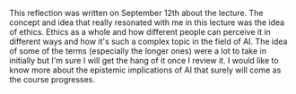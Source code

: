 This reflection was written on September 12th about the lecture. The concept and idea that really resonated with me in this lecture was the idea of ethics. Ethics as a whole and how different people can perceive it in different ways and how it's such a complex topic in the field of AI. The idea of some of the terms (especially the longer ones) were a lot to take in initially but I'm sure I will get the hang of it once I review it. I would like to know more about the epistemic implications of AI that surely will come as the course progresses.